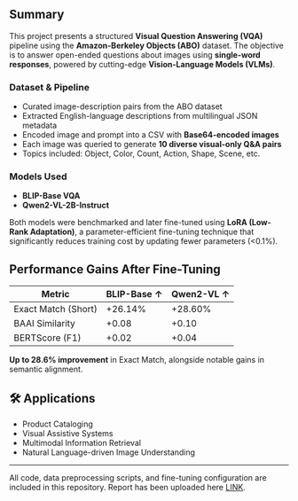 ## Summary

This project presents a structured **Visual Question Answering (VQA)** pipeline using the **Amazon-Berkeley Objects (ABO)** dataset. The objective is to answer open-ended questions about images using **single-word responses**, powered by cutting-edge **Vision-Language Models (VLMs)**.

###  Dataset & Pipeline

- Curated image-description pairs from the ABO dataset
- Extracted English-language descriptions from multilingual JSON metadata
- Encoded image and prompt into a CSV with **Base64-encoded images**
- Each image was queried to generate **10 diverse visual-only Q&A pairs**
- Topics included: Object, Color, Count, Action, Shape, Scene, etc.

###  Models Used

- **BLIP-Base VQA**
- **Qwen2-VL-2B-Instruct**

Both models were benchmarked and later fine-tuned using **LoRA (Low-Rank Adaptation)**, a parameter-efficient fine-tuning technique that significantly reduces training cost by updating fewer parameters (<0.1%).

##  Performance Gains After Fine-Tuning

| Metric              | BLIP-Base ↑ | Qwen2-VL ↑ |
|---------------------|-------------|------------|
| Exact Match (Short) | +26.14%     | +28.60%    |
| BAAI Similarity     | +0.08       | +0.10      |
| BERTScore (F1)      | +0.02       | +0.04      |

 **Up to 28.6% improvement** in Exact Match, alongside notable gains in semantic alignment.

## 🛠 Applications

- Product Cataloging
- Visual Assistive Systems
- Multimodal Information Retrieval
- Natural Language-driven Image Understanding

---

 All code, data preprocessing scripts, and fine-tuning configuration are included in this repository.
 Report has been uploaded here [LINK](https://github.com/Gangasagarhl/VISUAL_QUESTION_ANSWERING_ONE_WORD/blob/main/VR_REPORT.pdf).




